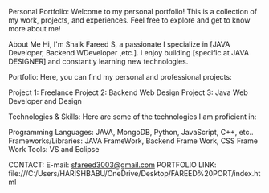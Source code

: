 Personal Portfolio:
Welcome to my personal portfolio! This is a collection of my work, projects, and experiences.
   Feel free to explore and get to know more about me!

About Me
Hi, I'm Shaik Fareed S, a passionate  I specialize in [JAVA Developer, Backend WDeveloper ,etc.]. I enjoy building [specific at JAVA DESIGNER] and constantly learning new technologies.

Portfolio:
Here, you can find my personal and professional projects:

Project 1: Freelance
Project 2: Backend Web Design
Project 3: Java Web Developer and Design

Technologies & Skills:
Here are some of the technologies I am proficient in:

Programming Languages:  JAVA, MongoDB, Python, JavaScript, C++, etc..
Frameworks/Libraries: JAVA FrameWork, Backend Frame Work, CSS Frame Work
Tools: VS and Eclipse





CONTACT:
  E-mail: sfareed3003@gmail.com
  PORTFOLIO LINK: file:///C:/Users/HARISHBABU/OneDrive/Desktop/FAREED%20PORT/index.html
